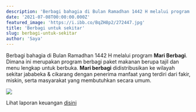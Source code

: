 ```yaml
---
description: 'Berbagi bahagia di Bulan Ramadhan 1442 H melalui program Mari Berbagi'
date: '2021-07-08T00:00:00.000Z'
featured_image: 'https://i.ibb.co/BqZH8p2/272447.jpg'
title: 'Berbagi untuk sekitar'
slug: berbagi-untuk-sekitar
author: 'Saya'
---
```


Berbagi bahagia di Bulan Ramadhan 1442 H melalui program **Mari Berbagi**. Dimana ini merupakan program berbagi paket makanan berupa tajil dan menu lengkap untuk berbuka. **Mari berbagi** didistribusikan ke wilayah sekitar jababeka & cikarang dengan penerima manfaat yang terdiri dari fakir, miskin, serta masyarakat yang membutuhkan secara umum.

![](https://i.ibb.co/Sw7WCDj/berbagi.jpg)

Lihat laporan keuangan [disini](https://1drv.ms/x/s!Amx47EgxcZbqhwJcfgoYvwLpodKd?e=f8qMAg)
